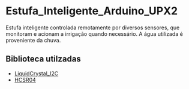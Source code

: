 # Estufa_Inteligente_Arduino_UPX2
Estufa inteligente controlada remotamente por diversos sensores, que monitoram e acionam a irrigação quando necessário. A água utilizada é proveniente da chuva.

## Biblioteca utilzadas
- [LiquidCrystal_I2C](https://github.com/canalBrincandoComIdeias/Q0624.git)
- [HCSR04](https://github.com/Martinsos/arduino-lib-hc-sr04.git)
